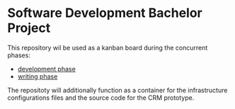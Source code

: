 # Software Development Bachelor Project

This repository wil be used as a kanban board during the concurrent phases:
- [development phase](https://github.com/Hold-Krykke-BA/Bachelor-Project/projects/1) 
- [writing phase](https://github.com/Hold-Krykke-BA/Bachelor-Project/projects/2)  

The repositoty will additionally function as a container for the infrastructure configurations files and the source code for the CRM prototype. 
